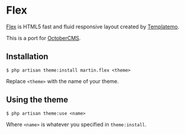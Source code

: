 # Flex
[Flex](http://www.templatemo.com/live/templatemo_406_flex) is HTML5 fast and fluid responsive layout created by [Templatemo](http://www.templatemo.com/).

This is a port for [OctoberCMS](https://octobercms.com/).


## Installation
`$ php artisan theme:install martin.flex <theme>`

Replace `<theme>` with the name of your theme.


## Using the theme
`$ php artisan theme:use <name>`

Where `<name>` is whatever you specified in `theme:install`.
